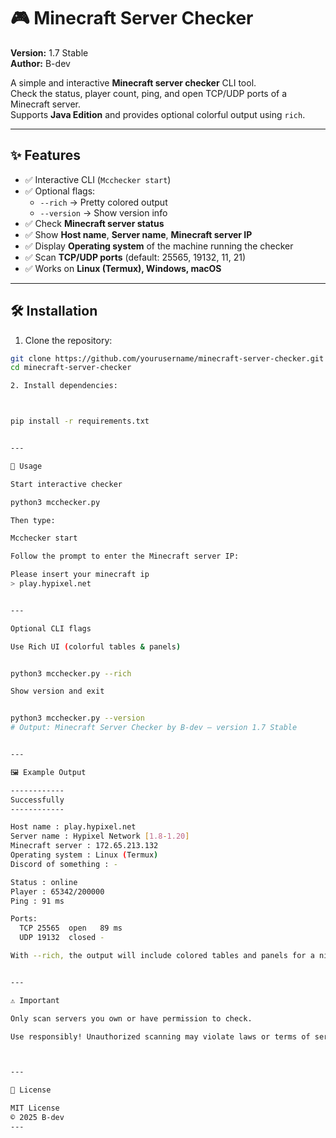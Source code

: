 # 🎮 Minecraft Server Checker

**Version:** 1.7 Stable  
**Author:** B-dev  

A simple and interactive **Minecraft server checker** CLI tool.  
Check the status, player count, ping, and open TCP/UDP ports of a Minecraft server.  
Supports **Java Edition** and provides optional colorful output using `rich`.

---

## ✨ Features

- ✅ Interactive CLI (`Mcchecker start`)  
- ✅ Optional flags:
  - `--rich` → Pretty colored output  
  - `--version` → Show version info  
- ✅ Check **Minecraft server status**  
- ✅ Show **Host name**, **Server name**, **Minecraft server IP**  
- ✅ Display **Operating system** of the machine running the checker  
- ✅ Scan **TCP/UDP ports** (default: 25565, 19132, 11, 21)  
- ✅ Works on **Linux (Termux), Windows, macOS**  

---

## 🛠 Installation

1. Clone the repository:

```bash
git clone https://github.com/yourusername/minecraft-server-checker.git
cd minecraft-server-checker

2. Install dependencies:



pip install -r requirements.txt


---

🚀 Usage

Start interactive checker

python3 mcchecker.py

Then type:

Mcchecker start

Follow the prompt to enter the Minecraft server IP:

Please insert your minecraft ip
> play.hypixel.net


---

Optional CLI flags

Use Rich UI (colorful tables & panels)


python3 mcchecker.py --rich

Show version and exit


python3 mcchecker.py --version
# Output: Minecraft Server Checker by B-dev — version 1.7 Stable


---

🖼 Example Output

------------
Successfully
------------

Host name : play.hypixel.net
Server name : Hypixel Network [1.8-1.20]
Minecraft server : 172.65.213.132
Operating system : Linux (Termux)
Discord of something : -

Status : online
Player : 65342/200000
Ping : 91 ms

Ports:
  TCP 25565  open   89 ms
  UDP 19132  closed -

With --rich, the output will include colored tables and panels for a nicer display.


---

⚠ Important

Only scan servers you own or have permission to check.

Use responsibly! Unauthorized scanning may violate laws or terms of service.



---

📜 License

MIT License
© 2025 B-dev
---

